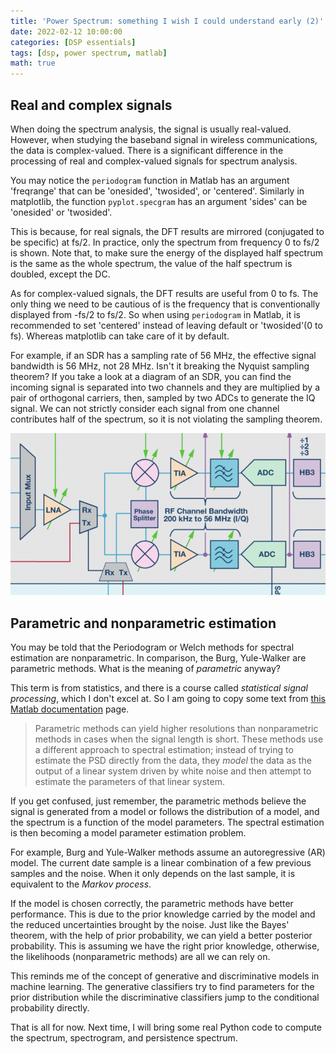 ```yaml
---
title: 'Power Spectrum: something I wish I could understand early (2)'
date: 2022-02-12 10:00:00
categories: [DSP essentials]
tags: [dsp, power spectrum, matlab]
math: true
---
```


## Real and complex signals

When doing the spectrum analysis, the signal is usually real-valued.
However, when studying the baseband signal in wireless communications, the data is complex-valued.
There is a significant difference in the processing of real and complex-valued signals for spectrum analysis.

You may notice the `periodogram` function in Matlab has an argument 'freqrange' that can be 'onesided', 'twosided', or 'centered'.
Similarly in matplotlib, the function `pyplot.specgram` has an argument 'sides' can be 'onesided' or 'twosided'.

This is because, for real signals, the DFT results are mirrored (conjugated to be specific) at fs/2.
In practice, only the spectrum from frequency 0 to fs/2 is shown.
Note that, to make sure the energy of the displayed half spectrum is the same as the whole spectrum, the value of the half spectrum is doubled, except the DC.

As for complex-valued signals, the DFT results are useful from 0 to fs.
The only thing we need to be cautious of is the frequency that is conventionally displayed from -fs/2 to fs/2.
So when using `periodogram` in Matlab, it is recommended to set 'centered' instead of leaving default or 'twosided'(0 to fs).
Whereas matplotlib can take care of it by default.

For example, if an SDR has a sampling rate of 56 MHz, the effective signal bandwidth is 56 MHz, not 28 MHz.
Isn't it breaking the Nyquist sampling theorem?
If you take a look at a diagram of an SDR, you can find the incoming signal is separated into two channels and they are multiplied by a pair of orthogonal carriers, then, sampled by two ADCs to generate the IQ signal.
We can not strictly consider each signal from one channel contributes half of the spectrum, so it is not violating the sampling theorem.

![SDR diagram partial](/assets/img/posts/sdr-diag.png)

## Parametric and nonparametric estimation

You may be told that the Periodogram or Welch methods for spectral estimation are nonparametric.
In comparison, the Burg, Yule-Walker are parametric methods.
What is the meaning of *parametric* anyway?

This term is from statistics, and there is a course called *statistical signal processing*, which I don't excel at.
So I am going to copy some text from [this Matlab documentation](https://www.mathworks.com/help/signal/ug/parametric-methods.html) page.

>Parametric methods can yield higher resolutions than nonparametric methods in cases when the signal length is short. These methods use a different approach to spectral estimation; instead of trying to estimate the PSD directly from the data, they *model* the data as the output of a linear system driven by white noise and then attempt to estimate the parameters of that linear system.

If you get confused, just remember, the parametric methods believe the signal is generated from a model or follows the distribution of a model, and the spectrum is a function of the model parameters.
The spectral estimation is then becoming a model parameter estimation problem.

For example, Burg and Yule-Walker methods assume an autoregressive (AR) model.
The current date sample is a linear combination of a few previous samples and the noise.
When it only depends on the last sample, it is equivalent to the *Markov process*.

If the model is chosen correctly, the parametric methods have better performance.
This is due to the prior knowledge carried by the model and the reduced uncertainties brought by the noise.
Just like the Bayes' theorem, with the help of prior probability, we can yield a better posterior probability.
This is assuming we have the right prior knowledge, otherwise, the likelihoods (nonparametric methods) are all we can rely on.

This reminds me of the concept of generative and discriminative models in machine learning.
The generative classifiers try to find parameters for the prior distribution while the discriminative classifiers jump to the conditional probability directly.

That is all for now.
Next time, I will bring some real Python code to compute the spectrum, spectrogram, and persistence spectrum.
